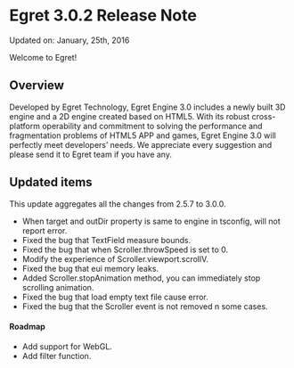 Egret 3.0.2 Release Note
===============================


Updated on: January, 25th, 2016


Welcome to Egret!

## Overview

Developed by Egret Technology, Egret Engine 3.0 includes a newly built 3D engine and a 2D engine created based on HTML5. With its robust cross-platform operability and commitment to solving the performance and fragmentation problems of HTML5 APP and games, Egret Engine 3.0 will perfectly meet developers’ needs. We appreciate every suggestion and please send it to Egret team if you have any.

## Updated items

This update aggregates all the changes from 2.5.7 to 3.0.0.


* When target and outDir property is same to engine in tsconfig, will not report error.
* Fixed the bug that TextField measure bounds.
* Fixed the bug that when Scroller.throwSpeed is set to 0.
* Modify the experience of Scroller.viewport.scrollV.
* Fixed the bug that eui memory leaks.
* Added Scroller.stopAnimation method, you can immediately stop scrolling animation.
* Fixed the bug that load empty text file cause error.
* Fixed the bug that the Scroller event is not removed n some cases.


#### Roadmap
* Add support for WebGL.
* Add filter function.